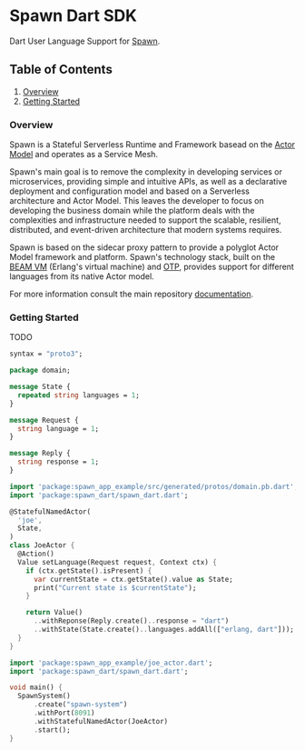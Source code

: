 # Spawn Dart SDK

Dart User Language Support for [Spawn](https://github.com/eigr/spawn).

## Table of Contents

1. [Overview](#overview)
2. [Getting Started](#getting-started)

### Overview

Spawn is a Stateful Serverless Runtime and Framework basead on the [Actor Model](https://youtu.be/7erJ1DV_Tlo) and operates as a Service Mesh.

Spawn's main goal is to remove the complexity in developing services or microservices, providing simple and intuitive APIs, as well as a declarative deployment and configuration model and based on a Serverless architecture and Actor Model.
This leaves the developer to focus on developing the business domain while the platform deals with the complexities and infrastructure needed to support the scalable, resilient, distributed, and event-driven architecture that modern systems requires.

Spawn is based on the sidecar proxy pattern to provide a polyglot Actor Model framework and platform.
Spawn's technology stack, built on the [BEAM VM](https://www.erlang.org/blog/a-brief-beam-primer/) (Erlang's virtual machine) and [OTP](https://www.erlang.org/doc/design_principles/des_princ.html), provides support for different languages from its native Actor model.

For more information consult the main repository [documentation](https://github.com/eigr/spawn).

### Getting Started

TODO

```proto
syntax = "proto3";

package domain;

message State {
  repeated string languages = 1;
}

message Request {
  string language = 1;
}

message Reply {
  string response = 1;
}
```

```dart
import 'package:spawn_app_example/src/generated/protos/domain.pb.dart';
import 'package:spawn_dart/spawn_dart.dart';

@StatefulNamedActor(
  'joe',
  State,
)
class JoeActor {
  @Action()
  Value setLanguage(Request request, Context ctx) {
    if (ctx.getState().isPresent) {
      var currentState = ctx.getState().value as State;
      print("Current state is $currentState");
    }

    return Value()
      ..withReponse(Reply.create()..response = "dart")
      ..withState(State.create()..languages.addAll(["erlang, dart"]));
  }
}
```

```dart
import 'package:spawn_app_example/joe_actor.dart';
import 'package:spawn_dart/spawn_dart.dart';

void main() {
  SpawnSystem()
      .create("spawn-system")
      .withPort(8091)
      .withStatefulNamedActor(JoeActor)
      .start();
}
```
